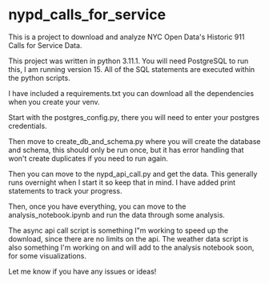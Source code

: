 # nypd_calls_for_service

This is a project to download and analyze NYC Open Data's Historic 911 Calls for Service Data. 

This project was written in python 3.11.1. You will need PostgreSQL to run this, I am running version 15. All of the SQL statements are executed within the python scripts.

I have included a requirements.txt you can download all the dependencies when you create your venv. 

Start with the postgres_config.py, there you will need to enter your postgres credentials. 

Then move to create_db_and_schema.py where you will create the database and schema, this should only be run once, but it has error handling that won't create duplicates if you need to run again.

Then you can move to the nypd_api_call.py and get the data. This generally runs overnight when I start it so keep that in mind. I have added print statements to track your progress.

Then, once you have everything, you can move to the analysis_notebook.ipynb and run the data through some analysis.

The async api call script is something I"m working to speed up the download, since there are no limits on the api. The weather data script is also something I'm working on and will add to the analysis notebook soon, for some visualizations.

Let me know if you have any issues or ideas!
